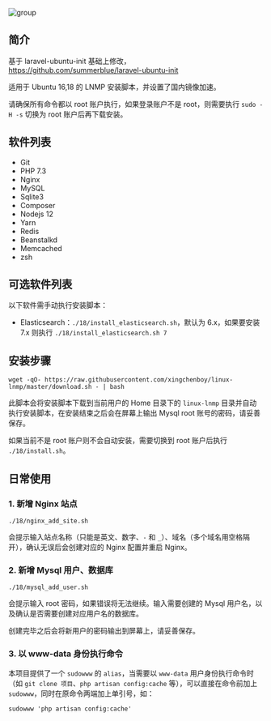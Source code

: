 
![group](https://cloud.githubusercontent.com/assets/324764/18408949/02d3cb2a-7770-11e6-96e2-54bbcfbfa1d1.png)

## 简介

基于 laravel-ubuntu-init 基础上修改，https://github.com/summerblue/laravel-ubuntu-init

适用于 Ubuntu 16,18 的 LNMP 安装脚本，并设置了国内镜像加速。

请确保所有命令都以 root 账户执行，如果登录账户不是 root，则需要执行 `sudo -H -s` 切换为 root 账户后再下载安装。

## 软件列表

* Git
* PHP 7.3
* Nginx
* MySQL
* Sqlite3
* Composer
* Nodejs 12
* Yarn
* Redis
* Beanstalkd
* Memcached
* zsh

## 可选软件列表

以下软件需手动执行安装脚本：

* Elasticsearch：`./18/install_elasticsearch.sh`，默认为 6.x，如果要安装 7.x 则执行 `./18/install_elasticsearch.sh 7`

## 安装步骤

```
wget -qO- https://raw.githubusercontent.com/xingchenboy/linux-lnmp/master/download.sh - | bash
```

此脚本会将安装脚本下载到当前用户的 Home 目录下的 `linux-lnmp` 目录并自动执行安装脚本，在安装结束之后会在屏幕上输出 Mysql root 账号的密码，请妥善保存。

如果当前不是 root 账户则不会自动安装，需要切换到 root 账户后执行 `./18/install.sh`。

## 日常使用

### 1. 新增 Nginx 站点

```
./18/nginx_add_site.sh
```

会提示输入站点名称（只能是英文、数字、`-` 和 `_`）、域名（多个域名用空格隔开），确认无误后会创建对应的 Nginx 配置并重启 Nginx。

### 2. 新增 Mysql 用户、数据库

```
./18/mysql_add_user.sh
```

会提示输入 root 密码，如果错误将无法继续。输入需要创建的 Mysql 用户名，以及确认是否需要创建对应用户名的数据库。

创建完毕之后会将新用户的密码输出到屏幕上，请妥善保存。

### 3. 以 www-data 身份执行命令

本项目提供了一个 `sudowww` 的 `alias`，当需要以 `www-data` 用户身份执行命令时（如 `git clone 项目`、`php artisan config:cache` 等），可以直接在命令前加上 `sudowww`，同时在原命令两端加上单引号，如：

```
sudowww 'php artisan config:cache'
```
